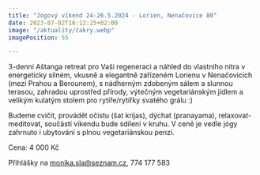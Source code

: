```yaml
---
title: "Jógový víkend 24-26.5.2024 - Lorien, Nenačovice 80"
date: 2023-07-02T16:12:25+02:00
image: "/aktuality/čakry.webp"
imagePosition: 55

---
```


3-denní Aštanga retreat pro Vaši regeneraci a náhled do vlastního nitra v energeticky silném, vkusně a elegantně zařízeném Lorienu v Nenačovicích (mezi Prahou a Berounem), s nádherným zdobeným sálem a slunnou terasou, zahradou uprostřed přírody, výtečným vegetariánským jídlem a velikým kulatým stolem pro rytíře/rytířky svatého grálu :)

Budeme cvičit, provádět očistu (šat krijas), dýchat (pranayama), relaxovat-meditovat, součástí víkendu bude sdílení v kruhu. V ceně je vedle jógy zahrnuto i ubytování s plnou vegetariánskou penzí.

<!--more-->

Cena: 4 000 Kč

Přihlášky na monika.sla@seznam.cz, 774 177 583
